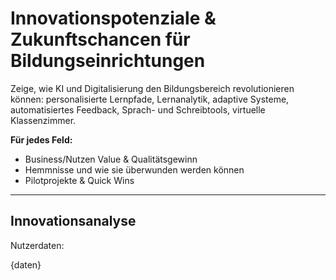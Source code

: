 <!-- innovation.md -->
# Innovationspotenziale & Zukunftschancen für Bildungseinrichtungen

Zeige, wie KI und Digitalisierung den Bildungsbereich revolutionieren können: personalisierte Lernpfade, Lernanalytik, adaptive Systeme, automatisiertes Feedback, Sprach- und Schreibtools, virtuelle Klassenzimmer.

**Für jedes Feld:**
- Business/Nutzen Value & Qualitätsgewinn
- Hemmnisse und wie sie überwunden werden können
- Pilotprojekte & Quick Wins

---

## Innovationsanalyse

Nutzerdaten:

{daten}
